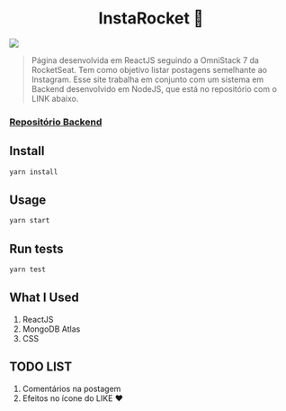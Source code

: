 <h1 align="center">InstaRocket 👋</h1>
<p>
  <img src="https://img.shields.io/badge/version-1.0.0-blue.svg?cacheSeconds=2592000" />
</p>

> Página desenvolvida em ReactJS seguindo a OmniStack 7 da RocketSeat. Tem como objetivo listar postagens semelhante ao Instagram. Esse site trabalha em conjunto com um sistema em Backend desenvolvido em NodeJS, que está no repositório com o LINK abaixo.

### [Repositório Backend](https://github.com/DeeSouza/Instarocket-Backend.git)

## Install

```sh
yarn install
```

## Usage

```sh
yarn start
```

## Run tests

```sh
yarn test
```

## What I Used

1. ReactJS
2. MongoDB Atlas
3. CSS

## TODO LIST

1. Comentários na postagem
2. Efeitos no ícone do LIKE ❤️